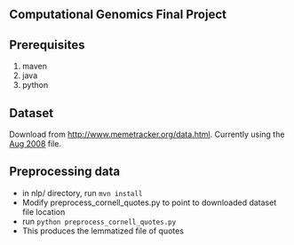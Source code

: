 ## Computational Genomics Final Project

## Prerequisites
1. maven
2. java
3. python

## Dataset
Download from http://www.memetracker.org/data.html. Currently using the [Aug 2008](http://snap.stanford.edu/data/d/quotes/Old-UniqUrls/quotes_2008-08.txt.gz) file.

## Preprocessing data
- in nlp/ directory, run `mvn install`
- Modify preprocess_cornell_quotes.py to point to downloaded dataset file location
- run `python preprocess_cornell_quotes.py`
- This produces the lemmatized file of quotes
